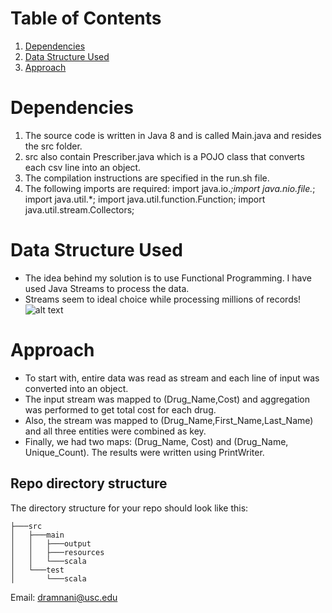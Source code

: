 # Table of Contents
1. [Dependencies](README.md#dependencies)
1. [Data Structure Used](README.md#datastructure)
1. [Approach](README.md#approach)


# Dependencies

1. The source code is written in Java 8 and is called Main.java and resides the src folder.
2. src also contain Prescriber.java which is a POJO class that converts each csv line into an object.
3. The compilation instructions are specified in the run.sh file.
4. The following imports are required: import java.io.*;import java.nio.file.*; import java.util.*; import java.util.function.Function; import java.util.stream.Collectors;

# Data Structure Used
* The idea behind my solution is to use Functional Programming. I have used Java Streams to process the data.
* Streams seem to ideal choice while processing millions of records!
![alt text](https://www.logicbig.com/tutorials/core-java-tutorial/java-util-stream/images/java-streams.png "Java Streams")


# Approach

* To start with, entire data was read as stream and each line of input was converted into an object.
* The input stream was mapped to (Drug_Name,Cost) and aggregation was performed to get total cost for each drug.
* Also, the stream was mapped to (Drug_Name,First_Name,Last_Name) and all three entities were combined as key.
* Finally, we had two maps: (Drug_Name, Cost) and (Drug_Name, Unique_Count). The results were written using PrintWriter. 


## Repo directory structure

The directory structure for your repo should look like this:

    ├───src
    │   ├───main
    │   │   ├───output
    │   │   ├───resources
    │   │   └───scala
    │   └───test
    │       └───scala

Email: dramnani@usc.edu
